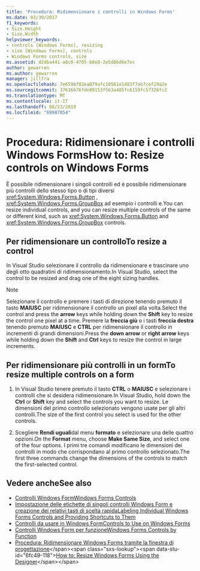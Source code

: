 ```yaml
---
title: 'Procedura: Ridimensionare i controlli in Windows Forms'
ms.date: 03/30/2017
f1_keywords:
- Size.Height
- Size.Width
helpviewer_keywords:
- controls [Windows Forms], resizing
- size [Windows Forms], controls
- Windows Forms controls, size
ms.assetid: d2dba441-a8c0-4705-b8e8-2e5d86d6e7ec
author: gewarren
ms.author: gewarren
manager: jillfra
ms.openlocfilehash: 7e659bf02ea079afc10561e1d83f7ab7cef29a2e
ms.sourcegitcommit: 37616676fde89153f563a485fc6159fc57326fc2
ms.translationtype: MT
ms.contentlocale: it-IT
ms.lasthandoff: 08/23/2019
ms.locfileid: "69987054"
---
```

# <a name="how-to-resize-controls-on-windows-forms"></a><span data-ttu-id="6fc49-102">Procedura: Ridimensionare i controlli Windows Forms</span><span class="sxs-lookup"><span data-stu-id="6fc49-102">How to: Resize controls on Windows Forms</span></span>

<span data-ttu-id="6fc49-103">È possibile ridimensionare i singoli controlli ed è possibile ridimensionare più controlli dello stesso tipo o di tipi diversi <xref:System.Windows.Forms.Button> , <xref:System.Windows.Forms.GroupBox> ad esempio i controlli e.</span><span class="sxs-lookup"><span data-stu-id="6fc49-103">You can resize individual controls, and you can resize multiple controls of the same or different kind, such as <xref:System.Windows.Forms.Button> and <xref:System.Windows.Forms.GroupBox> controls.</span></span>

## <a name="to-resize-a-control"></a><span data-ttu-id="6fc49-104">Per ridimensionare un controllo</span><span class="sxs-lookup"><span data-stu-id="6fc49-104">To resize a control</span></span>

<span data-ttu-id="6fc49-105">In Visual Studio selezionare il controllo da ridimensionare e trascinare uno degli otto quadratini di ridimensionamento.</span><span class="sxs-lookup"><span data-stu-id="6fc49-105">In Visual Studio, select the control to be resized and drag one of the eight sizing handles.</span></span>

> [!NOTE]
> <span data-ttu-id="6fc49-106">Selezionare il controllo e premere i tasti di direzione tenendo premuto il tasto **MAIUSC** per ridimensionare il controllo un pixel alla volta.</span><span class="sxs-lookup"><span data-stu-id="6fc49-106">Select the control and press the **arrow** keys while holding down the **Shift** key to resize the control one pixel at a time.</span></span> <span data-ttu-id="6fc49-107">Premere la **freccia giù** o i tasti **freccia destra** tenendo premuto **MAIUSC** e **CTRL** per ridimensionare il controllo in incrementi di grandi dimensioni.</span><span class="sxs-lookup"><span data-stu-id="6fc49-107">Press the **down arrow** or **right arrow** keys while holding down the **Shift** and **Ctrl** keys to resize the control in large increments.</span></span>

## <a name="to-resize-multiple-controls-on-a-form"></a><span data-ttu-id="6fc49-108">Per ridimensionare più controlli in un form</span><span class="sxs-lookup"><span data-stu-id="6fc49-108">To resize multiple controls on a form</span></span>

1. <span data-ttu-id="6fc49-109">In Visual Studio tenere premuto il tasto **CTRL** o **MAIUSC** e selezionare i controlli che si desidera ridimensionare.</span><span class="sxs-lookup"><span data-stu-id="6fc49-109">In Visual Studio, hold down the **Ctrl** or **Shift** key and select the controls you want to resize.</span></span> <span data-ttu-id="6fc49-110">Le dimensioni del primo controllo selezionato vengono usate per gli altri controlli.</span><span class="sxs-lookup"><span data-stu-id="6fc49-110">The size of the first control you select is used for the other controls.</span></span>

2. <span data-ttu-id="6fc49-111">Scegliere **Rendi uguali**dal menu **formato** e selezionare una delle quattro opzioni.</span><span class="sxs-lookup"><span data-stu-id="6fc49-111">On the **Format** menu, choose **Make Same Size**, and select one of the four options.</span></span> <span data-ttu-id="6fc49-112">I primi tre comandi modificano le dimensioni dei controlli in modo che corrispondano al primo controllo selezionato.</span><span class="sxs-lookup"><span data-stu-id="6fc49-112">The first three commands change the dimensions of the controls to match the first-selected control.</span></span>

## <a name="see-also"></a><span data-ttu-id="6fc49-113">Vedere anche</span><span class="sxs-lookup"><span data-stu-id="6fc49-113">See also</span></span>

- [<span data-ttu-id="6fc49-114">Controlli Windows Form</span><span class="sxs-lookup"><span data-stu-id="6fc49-114">Windows Forms Controls</span></span>](index.md)
- [<span data-ttu-id="6fc49-115">Impostazione delle etichette di singoli controlli Windows Form e creazione dei relativi tasti di scelta rapida</span><span class="sxs-lookup"><span data-stu-id="6fc49-115">Labeling Individual Windows Forms Controls and Providing Shortcuts to Them</span></span>](labeling-individual-windows-forms-controls-and-providing-shortcuts-to-them.md)
- [<span data-ttu-id="6fc49-116">Controlli da usare in Windows Form</span><span class="sxs-lookup"><span data-stu-id="6fc49-116">Controls to Use on Windows Forms</span></span>](controls-to-use-on-windows-forms.md)
- [<span data-ttu-id="6fc49-117">Controlli Windows Form per funzione</span><span class="sxs-lookup"><span data-stu-id="6fc49-117">Windows Forms Controls by Function</span></span>](windows-forms-controls-by-function.md)
- <span data-ttu-id="6fc49-118">[Procedura: Ridimensionare Windows Forms tramite la finestra di progettazione](https://docs.microsoft.com/previous-versions/visualstudio/visual-studio-2010/37k2zkwx(v=vs.100))</span><span class="sxs-lookup"><span data-stu-id="6fc49-118">[How to: Resize Windows Forms Using the Designer](https://docs.microsoft.com/previous-versions/visualstudio/visual-studio-2010/37k2zkwx(v=vs.100))</span></span>
